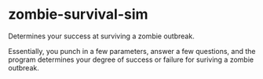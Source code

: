 # zombie-survival-sim
Determines your success at surviving a zombie outbreak.

Essentially, you punch in a few parameters, answer a few questions, and the program determines your degree of success or failure for suriving a zombie outbreak.
